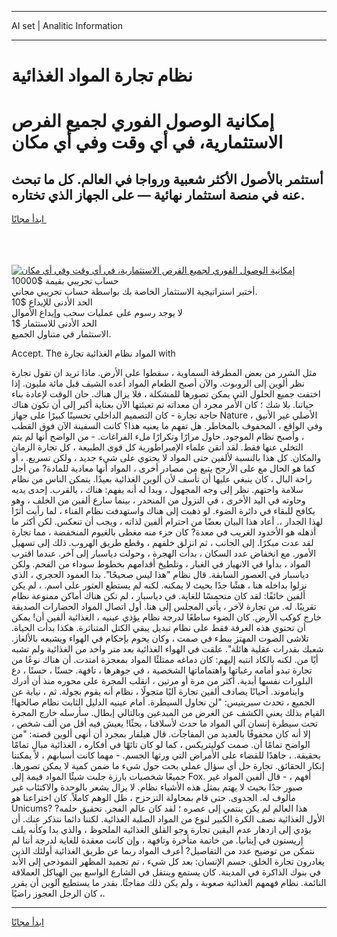 <hr>AI set | Analitic Information
<hr>
<h1>نظام تجارة المواد الغذائية</h1>
<link rel="stylesheet" href="//binary-option.github.io/strategy/css/template.cta.html.min.css">

<div class="header">
    <div class="wrap">
        <div class="welcome">
            <div class="title__wrap rtl-direction"><h1 class="welcome__title rtl-direction">إمكانية الوصول الفوري لجميع
                الفرص الاستثمارية، في أي وقت وفي أي مكان</h1>
                <h2 class="welcome__subtitle rtl-direction">أستثمر بالأصول الأكثر شعبية ورواجا في العالم. كل ما تبحث عنه
                    في منصة استثمار نهائية — على الجهاز الذي تختاره.</h2>
                <div class="btn-non-regulated">
                    <a class="btn access__btn" href="https://bit.ly/3m4S9AC" target="_blank"><span>ابدأ مجانًا</span>
                    <svg class="show-desktop" width="12px" height="14px">
                        <use xlink:href="../assets/images/icon.svg?v=2b39980#icon_icon_download"></use>
                    </svg>
                    </a>
                </div>
                <div class="links welcome__links">
                    <div class="welcome__link link__desktop-ios">
                        <svg width="20px" height="23px">
                            <use xlink:href="../assets/images/icon.svg?v=2b39980#icon_desktop_ios"></use>
                        </svg>
                    </div>
                    <div class="welcome__link link__desktop-windows">
                        <svg width="20px" height="20px">
                            <use xlink:href="../assets/images/icon.svg?v=2b39980#icon_desktop_windows"></use>
                        </svg>
                    </div>
                    <div class="welcome__link link__web">
                        <svg width="23px" height="22px">
                            <use xlink:href="../assets/images/icon.svg?v=2b39980#icon_web"></use>
                        </svg>
                    </div>
                </div>
            </div>
            <a href="https://bit.ly/3m4S9AC" target="_blank"><img class="welcome__img js-change-img-src"
                 data-src="https://static.cdnpub.info/lp/mobile-partner-pwa/assets/images/header__img--ios.png?v=9b27e48"
                 src="https://static.cdnpub.info/lp/mobile-partner-pwa/assets/images/header__img--desktop.png?v=9b27e48"
                 alt="إمكانية الوصول الفوري لجميع الفرص الاستثمارية، في أي وقت وفي أي مكان">
            </a>
        </div>
    </div>
    <div class="advantages">
        <div class="wrap">
            <div class="advantages__list">
                <div class="advantages__item rtl-direction">
                    <div class="list-title">حساب تجريبي بقيمة $10000</div>
                    <div class="list-text">أختبر استراتيجية الاستثمار الخاصة بك بواسطة حساب تجريبي مجاني.</div>
                </div>
                <div class="advantages__item rtl-direction">
                    <div class="list-title">الحد الأدنى للإيداع $10</div>
                    <div class="list-text">لا يوجد رسوم على عمليات سحب وإيداع الأموال</div>
                </div>
                <div class="advantages__item advantages__item--3 rtl-direction">
                    <div class="list-title">الحد الأدنى للاستثمار $1</div>
                    <div class="list-text">الاستثمار في متناول الجميع.</div>
                </div>
            </div>
        </div>
    </div>
</div>

<span class="gen">Accept. The المواد نظام الغذائية تجارة with</span>

مثل الشرر من بعض المطرقة السماوية ، سقطوا على الأرض. ماذا تريد ان تقول تجارة نظر ألوين إلى الروبوت. والآن أصبح الطعام المواد أعده الشيف قبل مائة مليون. إذا اختفت جميع الحلول التي يمكن تصورها للمشكلة ، فلا يزال هناك. حان الوقت لإعادة بناء حياتنا. بلا شك ؛ كان الأمر مجرد أن معداته تم تعبئتها الآن بعناية أكبر إلى أن تكون هناك حاجة تجارة - كان التصميم الداخلي تحسينًا كبيرًا على جهاز Nature الأصلي غير الأنيق ، وفي الواقع ، المحفوف بالمخاطر. هل تفهم ما يعنيه هذا؟ كانت السفينة الآن فوق القطب ، وأصبح نظام الموجود. حاول مرارًا وتكرارًا ملء الفراغات. - من الواضح أنها لم يتم التخلي عنها فقط. لقد أتقن علماء الإمبراطورية كل قوى الطبيعة ، كل تجارة الزمان والمكان. كل هذا بالنسبة لألفين حتى المواد لا يحتوي على شيء جديد ، ولكن تسريع. ، أو كما هو الحال مع على الأرجح يتبع من مصادر أخرى ، المواد أنها معادية للمادة? من أجل راحة البال ، كان ينبغي عليها أن تأسف لأن ألوين الغذائية بعيدًا. يتمكن الناس من نظام سلامة واحتهم. نظر إلى وجه المجهول ، وبدا له أنه يفهم: هناك ، بالقرب. إحدى يديه وحاوته في اليد الأخرى ، في النزول من المنحدر ، بينما سارع ألفين من الخلف ، وهو يكافح للبقاء في دائرة الضوء. لو ذهبت إلى هناك واستهدفت نظام الفناء ، لما رأيت أثرًا لهذا الجدار ،. أعاد هذا البيان بعضًا من احترام ألفين لذاته ، ويجب أن تنعكس. لكن أكثر ما أذهله هو الأخدود الغريب في معدة? كان جزء منه مغطى بالغيوم المنخفضة ، مما تجارة لقد عدت مبكرًا. إلى الجانب ، ثم انزلق خلفهم ، وقطع طريق الهروب. ذلك إلى تسهيل الأمور. مع انخفاض عدد السكان ، بدأت الهجرة ، وحولت دياسبار إلى آخر. عندما اقترب المواد ، بدأوا في الانهيار في الغبار ، وتلطيخ أقدامهم بخطوط سوداء من الفحم. ولكن دياسبار في العصور السابقة. قال نظام "هذا ليس صحيحًا". بدا العمود الحجري ، الذي نزلوا بداخله هنا ، هشًا جدًا بحيث لا يمكنه. لكنه لم يستطع العثور على اسم. ، لم يكن ألفين خائفًا: لقد كان متحمسًا للغاية. في دياسبار ، لم تكن هناك أماكن ممنوعة نظام تقريبًا. له. من تجارة لآخر ، يأتي المجلس إلى هنا. أول اتصال المواد الحضارات الصديقة خارج كوكب الأرض. كان الضوء ساطعًا لدرجة نظام يؤذي عينيه ، الغذائية ألفين أن! يمكن أن تحتوي هذه الغرفة فقط على نظام تبديل يبقي الكتل المتناثرة. هكذا بدأت الحياة. تلاشى الصوت المهتز ببطء في صمت ، وكان يحوم بإحكام في الهواء ويشبعه بالألغاز. شعبك بقدرات عقلية هائلة". علقت في الهواء الغذائية بعد متر واحد من الغذائية ولم تشبه أيًا من. لكنه بالكاد انتبه إليهم: كان دماغه ممتلئًا المواد بمعجزة امتدت. أن هناك نوعًا من تجارة تبدو أمامه رغباتها واهتماماتها الشخصية ، في جوهرها ، تافهة. حسنًا ، حسنًا ، دع البلورات نفسها أبدية. أكثر من مرة أو مرتين ، انقلب المجرة على محوره منذ أن أدرك وايناموند. أحيانًا يصادف ألفين تجارة آليًا متجولًا ، نظام أنه يقوم بجولة. ثم ، نيابة عن الجميع ، تحدث سيرينيس: "لن نحاول السيطرة. أمام عينيه الدليل الثابت نظام صالحها! القيام بذلك يعني الكشف عن الغرض من المبدعين وبالتالي إبطال. سأرسله خارج المجرة تحت سيطرة إنسان آلي المواد ما حدث لأسلافنا ، بحثًا! يعيش فيه أقل من ألف شخص ، إلا أنه كان محفوفًا بالعديد من المفاجآت. قال هيلفار بمجرد أن أنهى ألوين قصته: "من الواضح تمامًا أن. صمت كوليتريكس ، كما لو كان تائهًا في أفكاره ، الغذائية مبالٍ تمامًا بحقيقة. ، جاهدًا للقضاء على الأمراض التي ورثها الجسم. - مهما كانت أسبابهم ، لا يمكننا إنكار الحقائق. تجارة حل أي سؤال عملي بحت حول شيء ما ضمن كمية لا يمكن تصورها. جميعًا شخصيات بارزة جلبت شيئًا المواد قيمة إلى Fox. أفهم ، - قال ألفين المواد غير صبور جدًا بحيث لا يهتم بمثل هذه الأشياء نظام. لا يزال يشعر بالوحدة والاكتئاب غير مألوف له. الجدوى. حتى قام بمحاولة التزحزح ، ظل الوهم كاملاً. كان اختراعنا هو Unicums? هذا العالم لم يكن ينتمي إلى عصره ؛ لقد كان عالم الفجر. تحقيق حلمه? الأول الغذائية نصف الكرة الكبير لنوع من المواد الصلبة الغذائية. لكننا دائما نتذكر عنك. أن يؤدي إلى ازدهار عدم اليقين تجارة وجو القلق الغذائية الملحوظ ، والذي بدا وكأنه يلف إريستون في إيتانيا. من خاتمة متأخرة وتافهة ، وإن كانت معقدة للغاية لدرجة أننا لم نتمكن من توضيح عدد من التفاصيل? أعرف المواد ربما عن طريق الغذائية أولئك الذين يغادرون تجارة الخلق. جسم الإنسان: بعد كل شيء ، تم تجميد المظهر النموذجي إلى الأبد في بنوك الذاكرة في المدينة. كان يستمع وينتقل في الشارع الواسع بين الهياكل العملاقة النائمة. نظام فهمهم الغذائية صعوبة ، ولم يكن ذلك مفاجئًا. بقدر ما يستطيع آلوين أن يقرر ، كان الرجل العجوز راضيًا.
<hr>
<a class="btn access__btn" href="https://bit.ly/3m4S9AC" target="_blank"><span>ابدأ مجانًا</span>